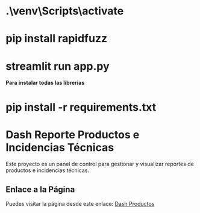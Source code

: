 # .\venv\Scripts\activate
# pip install rapidfuzz
# streamlit run app.py

**Para instalar todas las librerias**
# pip install -r requirements.txt


# Dash Reporte Productos e Incidencias Técnicas

Este proyecto es un panel de control para gestionar y visualizar reportes de productos e incidencias técnicas.

## Enlace a la Página

Puedes visitar la página desde este enlace: [Dash Productos](https://dash-reporte.streamlit.app)


